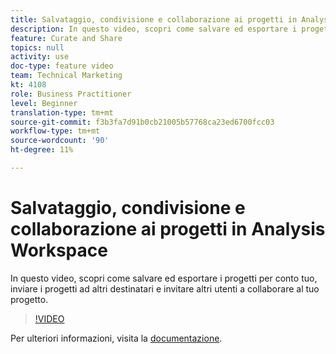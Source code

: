 ```yaml
---
title: Salvataggio, condivisione e collaborazione ai progetti in Analysis Workspace
description: In questo video, scopri come salvare ed esportare i progetti per conto tuo, inviare i progetti ad altri destinatari e invitare altri utenti a collaborare al tuo progetto.
feature: Curate and Share
topics: null
activity: use
doc-type: feature video
team: Technical Marketing
kt: 4108
role: Business Practitioner
level: Beginner
translation-type: tm+mt
source-git-commit: f3b3fa7d91b0cb21005b57768ca23ed6700fcc03
workflow-type: tm+mt
source-wordcount: '90'
ht-degree: 11%

---
```



# Salvataggio, condivisione e collaborazione ai progetti in Analysis Workspace

In questo video, scopri come salvare ed esportare i progetti per conto tuo, inviare i progetti ad altri destinatari e invitare altri utenti a collaborare al tuo progetto.

>[!VIDEO](https://video.tv.adobe.com/v/30993/?quality=12)

Per ulteriori informazioni, visita la [documentazione](https://docs.adobe.com/content/help/it-IT/analytics/analyze/analysis-workspace/curate-share/send-schedule-files.html).
